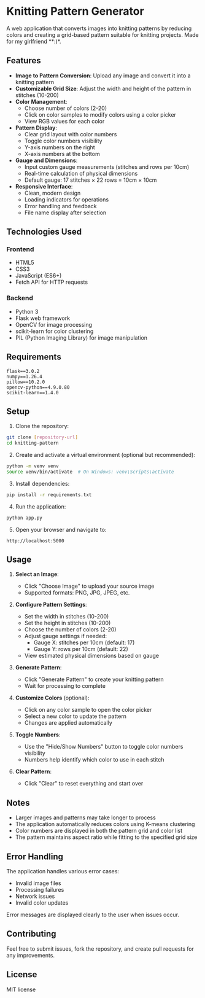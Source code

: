 # Knitting Pattern Generator

A web application that converts images into knitting patterns by reducing colors and creating a grid-based pattern suitable for knitting projects. Made for my girlfriend **:)*.

## Features

- **Image to Pattern Conversion**: Upload any image and convert it into a knitting pattern
- **Customizable Grid Size**: Adjust the width and height of the pattern in stitches (10-200)
- **Color Management**:
  - Choose number of colors (2-20)
  - Click on color samples to modify colors using a color picker
  - View RGB values for each color
- **Pattern Display**:
  - Clear grid layout with color numbers
  - Toggle color numbers visibility
  - Y-axis numbers on the right
  - X-axis numbers at the bottom
- **Gauge and Dimensions**:
  - Input custom gauge measurements (stitches and rows per 10cm)
  - Real-time calculation of physical dimensions
  - Default gauge: 17 stitches × 22 rows = 10cm × 10cm
- **Responsive Interface**:
  - Clean, modern design
  - Loading indicators for operations
  - Error handling and feedback
  - File name display after selection

## Technologies Used

### Frontend
- HTML5
- CSS3
- JavaScript (ES6+)
- Fetch API for HTTP requests

### Backend
- Python 3
- Flask web framework
- OpenCV for image processing
- scikit-learn for color clustering
- PIL (Python Imaging Library) for image manipulation

## Requirements

```
flask==3.0.2
numpy==1.26.4
pillow==10.2.0
opencv-python==4.9.0.80
scikit-learn==1.4.0
```

## Setup

1. Clone the repository:
```bash
git clone [repository-url]
cd knitting-pattern
```

2. Create and activate a virtual environment (optional but recommended):
```bash
python -m venv venv
source venv/bin/activate  # On Windows: venv\Scripts\activate
```

3. Install dependencies:
```bash
pip install -r requirements.txt
```

4. Run the application:
```bash
python app.py
```

5. Open your browser and navigate to:
```
http://localhost:5000
```

## Usage

1. **Select an Image**:
   - Click "Choose Image" to upload your source image
   - Supported formats: PNG, JPG, JPEG, etc.

2. **Configure Pattern Settings**:
   - Set the width in stitches (10-200)
   - Set the height in stitches (10-200)
   - Choose the number of colors (2-20)
   - Adjust gauge settings if needed:
     - Gauge X: stitches per 10cm (default: 17)
     - Gauge Y: rows per 10cm (default: 22)
   - View estimated physical dimensions based on gauge

3. **Generate Pattern**:
   - Click "Generate Pattern" to create your knitting pattern
   - Wait for processing to complete

4. **Customize Colors** (optional):
   - Click on any color sample to open the color picker
   - Select a new color to update the pattern
   - Changes are applied automatically

5. **Toggle Numbers**:
   - Use the "Hide/Show Numbers" button to toggle color numbers visibility
   - Numbers help identify which color to use in each stitch

6. **Clear Pattern**:
   - Click "Clear" to reset everything and start over

## Notes

- Larger images and patterns may take longer to process
- The application automatically reduces colors using K-means clustering
- Color numbers are displayed in both the pattern grid and color list
- The pattern maintains aspect ratio while fitting to the specified grid size

## Error Handling

The application handles various error cases:
- Invalid image files
- Processing failures
- Network issues
- Invalid color updates

Error messages are displayed clearly to the user when issues occur.

## Contributing

Feel free to submit issues, fork the repository, and create pull requests for any improvements.

## License

MIT license
